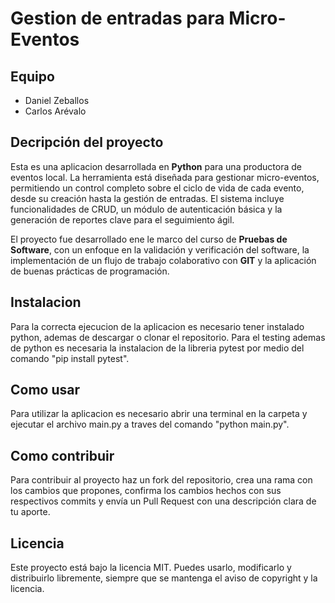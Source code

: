 # Gestion de entradas para Micro-Eventos 

## Equipo 
* Daniel Zeballos 
* Carlos Arévalo 

## Decripción del proyecto 
Esta es una aplicacion desarrollada en **Python** para una productora de eventos local. La herramienta está diseñada para gestionar micro-eventos, permitiendo un control completo sobre el ciclo de vida de cada evento, desde su creación hasta la gestión de entradas. El sistema incluye funcionalidades de CRUD, un módulo de autenticación básica y la generación de reportes clave para el seguimiento ágil. 

El proyecto fue desarrollado ene le marco del curso de **Pruebas de Software**, con un enfoque en la validación y verificación del software, la implementación de un flujo de trabajo colaborativo con **GIT** y la aplicación de buenas prácticas de programación. 

## Instalacion 
Para la correcta ejecucion de la aplicacion es necesario tener instalado python, ademas de descargar o clonar el repositorio. Para el testing ademas de python es necesaria la instalacion de la libreria pytest por medio del comando "pip install pytest". 

## Como usar 
Para utilizar la aplicacion es necesario abrir una terminal en la carpeta y ejecutar el archivo main.py a traves del comando "python main.py".

## Como contribuir 

Para contribuir al proyecto haz un fork del repositorio, crea una rama con los cambios que propones, confirma los cambios hechos con sus respectivos commits y envía un Pull Request con una descripción clara de tu aporte.

## Licencia

Este proyecto está bajo la licencia MIT. Puedes usarlo, modificarlo y distribuirlo libremente, siempre que se mantenga el aviso de copyright y la licencia.